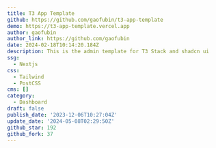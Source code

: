 ```yaml
---
title: T3 App Template
github: https://github.com/gaofubin/t3-app-template
demo: https://t3-app-template.vercel.app
author: gaofubin
author_link: https://github.com/gaofubin
date: 2024-02-18T10:14:20.184Z
description: This is the admin template for T3 Stack and shadcn ui
ssg:
  - Nextjs
css:
  - Tailwind
  - PostCSS
cms: []
category:
  - Dashboard
draft: false
publish_date: '2023-12-06T10:27:04Z'
update_date: '2024-05-08T02:29:50Z'
github_star: 192
github_fork: 37
---
```

